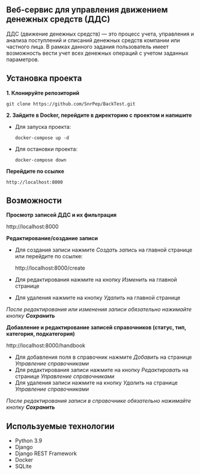 


>

## Веб-сервис для управления движением денежных средств (ДДС)
ДДС (движение денежных средств) — это процесс учета, управления и анализа
поступлений и списаний денежных средств компании или частного лица. В рамках
данного задания пользователь имеет возможность вести учет всех денежных
операций с учетом заданных параметров.

**Установка проекта**
-
**1. Клонируйте репозиторий**

    git clone https://github.com/SnrPep/BackTest.git
  
**2. Зайдите в Docker, перейдите в директорию с проектом и напишите**
- Для запуска проекта:

    `docker-compose up -d`

-  Для остановки проекта:

    `docker-compose down`
  
 **Перейдите по ссылке**
 

    http://localhost:8000

 
 **Возможности**
 -
 **Просмотр записей ДДС и их фильтрация**
 
http://localhost:8000

**Редактирование/создание записи**
- Для создания записи нажмите *Создать запись* на главной странице или перейдите по ссылке:

    http://localhost:8000/create
- Для редактирования нажмите на кнопку *Изменить* на главной странице

- Для удаления нажмите на кнопку *Удалить* на главной странице

*После редактирования или изменения записи обязательно нажимайте кнопку **Сохранить*** 

**Добавление и редактирование записей справочников (статус, тип, категория, подкатегория)**

http://localhost:8000/handbook

- Для добавления поля в справочник нажмите *Добавить* на странице *Управление справочниками*
- Для редактирования записи нажмите на кнопку *Редактировать* на странице *Управление справочниками*
 - Для удаления записи нажмите на кнопку *Удалить* на странице *Управление справочниками*
 
*После редактирования записи в справочнике обязательно нажимайте кнопку **Сохранить*** 



## Используемые технологии

 - Python 3.9 
 - Django 
 - Django REST Framework
 - Docker
 - SQLite
